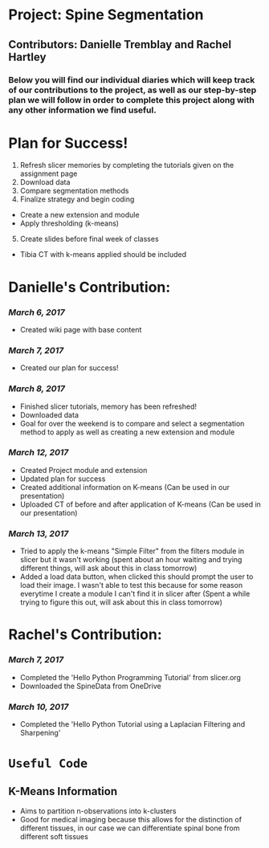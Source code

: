 # Project: Spine Segmentation
## Contributors: Danielle Tremblay and Rachel Hartley

### Below you will find our individual diaries which will keep track of our contributions to the project, as well as our step-by-step plan we will follow in order to complete this project along with any other information we find useful.

# Plan for Success! 

1. Refresh slicer memories by completing the tutorials given on the assignment page
2. Download data
3. Compare segmentation methods
4. Finalize strategy and begin coding
  - Create a new extension and module
  - Apply thresholding (k-means)
5. Create slides before final week of classes
  - Tibia CT with k-means applied should be included 

# Danielle's Contribution:
### _March 6, 2017_
- Created wiki page with base content 

### _March 7, 2017_
- Created our plan for success! 

### _March 8, 2017_
- Finished slicer tutorials, memory has been refreshed! 
- Downloaded data
- Goal for over the weekend is to compare and select a segmentation method to apply as well as creating a new extension and module

### _March 12, 2017_
- Created Project module and extension 
- Updated plan for success
- Created additional information on K-means (Can be used in our presentation)
- Uploaded CT of before and after application of K-means (Can be used in our presentation)

### _March 13, 2017_
- Tried to apply the k-means "Simple Filter" from the filters module in slicer but it wasn't working (spent about an hour waiting and trying different things, will ask about this in class tomorrow)
- Added a load data button, when clicked this should prompt the user to load their image. I wasn't able to test this because for some reason everytime I create a module I can't find it in slicer after (Spent a while trying to figure this out, will ask about this in class tomorrow)

# Rachel's Contribution: 

### _March 7, 2017_
- Completed the 'Hello Python Programming Tutorial' from slicer.org
- Downloaded the SpineData from OneDrive

### _March 10, 2017_
- Completed the 'Hello Python Tutorial using a Laplacian Filtering and Sharpening'

# `Useful Code` 

## K-Means Information
- Aims to partition n-observations into k-clusters
- Good for medical imaging because this allows for the distinction of different tissues, in our case we can differentiate spinal bone from different soft tissues 
